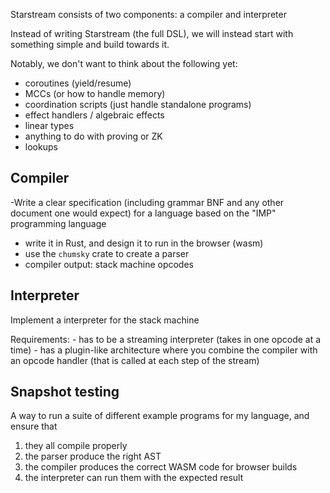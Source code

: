 Starstream consists of two components: a compiler and interpreter

Instead of writing Starstream (the full DSL), we will instead start with something simple and build towards it.

Notably, we don't want to think about the following yet:
- coroutines (yield/resume)
- MCCs (or how to handle memory)
- coordination scripts (just handle standalone programs)
- effect handlers / algebraic effects
- linear types
- anything to do with proving or ZK
- lookups

## Compiler

-Write a clear specification (including grammar BNF and any other document one would expect) for a language based on the "IMP" programming language

- write it in Rust, and design it to run in the browser (wasm)
- use the `chumsky` crate to create a parser
- compiler output: stack machine opcodes

## Interpreter

Implement a interpreter for the stack machine

Requirements:
    - has to be a streaming interpreter (takes in one opcode at a time)
    - has a plugin-like architecture where you combine the compiler with an opcode handler (that is called at each step of the stream)

## Snapshot testing

A way to run a suite of different example programs for my language, and ensure that
1. they all compile properly
2. the parser produce the right AST
3. the compiler produces the correct WASM code for browser builds
4. the interpreter can run them with the expected result

